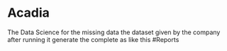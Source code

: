 # Acadia
The Data Science for the missing data the dataset given by the company after running it generate the complete as like this
#Reports 


